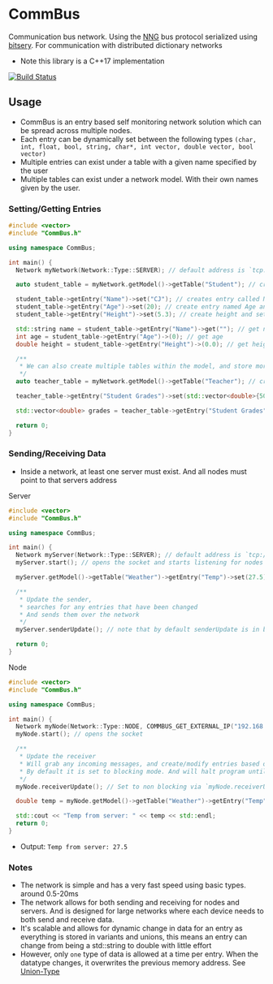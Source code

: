 # CommBus
Communication bus network. Using the [NNG](https://github.com/nanomsg/nng) bus protocol serialized using [bitsery](https://github.com/fraillt/bitsery). For communication with distributed dictionary networks

- Note this library is a C++17 implementation

[![Build Status](https://dev.azure.com/ConnorBuchel0890/A-Loose-Screw/_apis/build/status/A-Loose-Screw.CommBus?branchName=master)](https://dev.azure.com/ConnorBuchel0890/A-Loose-Screw/_build/latest?definitionId=23&branchName=master)

## Usage
- CommBus is an entry based self monitoring network solution which can be spread across multiple nodes.
- Each entry can be dynamically set between the following types `(char, int, float, bool, string, char*, int vector, double vector, bool vector)`
- Multiple entries can exist under a table with a given name specified by the user
- Multiple tables can exist under a network model. With their own names given by the user.

### Setting/Getting Entries
```cpp
#include <vector>
#include "CommBus.h"

using namespace CommBus;

int main() {
  Network myNetwork(Network::Type::SERVER); // default address is `tcp://0.0.0.0:1905`

  auto student_table = myNetwork.getModel()->getTable("Student"); // creates table named Student, if one does not already exists

  student_table->getEntry("Name")->set("CJ"); // creates entry called Name if it doesn't already exist and sets it to a const char* with the value CJ
  student_table->getEntry("Age")->set(20); // create entry named Age and set it to an integer holding 20
  student_table->getEntry("Height")->set(5.3); // create height and set to a double

  std::string name = student_table->getEntry("Name")->get(""); // get name, and provide the default value if not found (also used to determine datatype)
  int age = student_table->getEntry("Age")->(0); // get age
  double height = student_table->getEntry("Height")->(0.0); // get height. Note that it needs 0.0 not just for default but also to determine double value

  /**
   * We can also create multiple tables within the model, and store more than just primitives
   */
  auto teacher_table = myNetwork.getModel()->getTable("Teacher"); // create new table

  teacher_table->getEntry("Student Grades")->set(std::vector<double>{50.3, 84.8, 17.002}); // set vector

  std::vector<double> grades = teacher_table->getEntry("Student Grades")->get(std::vector<double>{});

  return 0;
}
```

### Sending/Receiving Data
- Inside a network, at least one server must exist. And all nodes must point to that servers address

Server
```cpp
#include <vector>
#include "CommBus.h"

using namespace CommBus;

int main() {
  Network myServer(Network::Type::SERVER); // default address is `tcp://0.0.0.0:1905`
  myServer.start(); // opens the socket and starts listening for nodes

  myServer.getModel()->getTable("Weather")->getEntry("Temp")->set(27.5); // set data in the table

  /**
   * Update the sender,
   * searches for any entries that have been changed
   * And sends them over the network
   */
  myServer.senderUpdate(); // note that by default senderUpdate is in blocking mode. set to non blocking using `myServer.senderUpdate(true)`

  return 0;
}
```

Node
```cpp
#include <vector>
#include "CommBus.h"

using namespace CommBus;

int main() {
  Network myNode(Network::Type::NODE, COMMBUS_GET_EXTERNAL_IP("192.168.178.127")); // you can also directly set the address to `tcp://192.168.178.127:1905` 
  myNode.start(); // opens the socket

  /**
   * Update the receiver
   * Will grab any incoming messages, and create/modify entries based on received data
   * By default it is set to blocking mode. And will halt program until data is received
   */
  myNode.receiverUpdate(); // Set to non blocking via `myNode.receiverUpdate(true);`

  double temp = myNode.getModel()->getTable("Weather")->getEntry("Temp")->get(0.0); // get data in the table

  std::cout << "Temp from server: " << temp << std::endl;
  return 0;
}
```

- Output: `Temp from server: 27.5`

### Notes
- The network is simple and has a very fast speed using basic types. around 0.5-20ms
- The network allows for both sending and receiving for nodes and servers. And is designed for large networks where each device needs to both send and receive data.
- It's scalable and allows for dynamic change in data for an entry as everything is stored in variants and unions, this means an entry can change from being a std::string to double with little effort
- However, only `one` type of data is allowed at a time per entry. When the datatype changes, it overwrites the previous memory address. See [Union-Type](https://en.cppreference.com/w/cpp/language/union)

